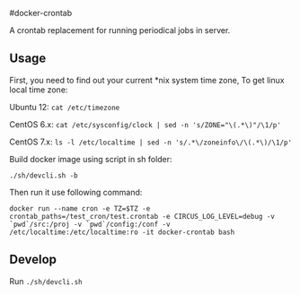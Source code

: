 #docker-crontab

A crontab replacement for running periodical jobs in server.

## Usage

First, you need to find out your current \*nix system time zone,
To get linux local time zone:

Ubuntu 12: ``cat /etc/timezone``

CentOS 6.x: ``cat /etc/sysconfig/clock | sed -n 's/ZONE="\(.*\)"/\1/p'``

CentOS 7.x: ``ls -l /etc/localtime | sed -n 's/.*\/zoneinfo\/\(.*\)/\1/p'``

Build docker image using script in sh folder:

```./sh/devcli.sh -b```

Then run it use following command:

```docker run --name cron -e TZ=$TZ -e crontab_paths=/test_cron/test.crontab -e CIRCUS_LOG_LEVEL=debug -v `pwd`/src:/proj -v `pwd`/config:/conf -v /etc/localtime:/etc/localtime:ro -it docker-crontab bash```


## Develop

Run `./sh/devcli.sh`